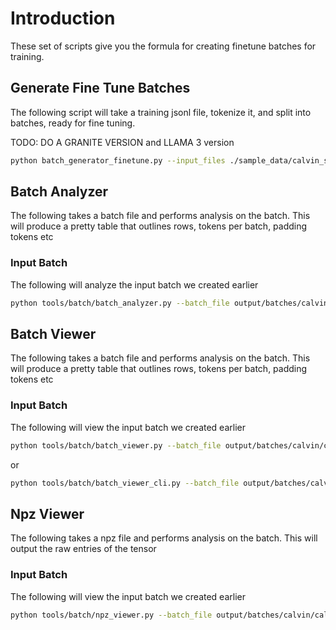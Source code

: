 # Introduction
These set of scripts give you the formula for creating finetune batches for training.

## Generate Fine Tune Batches
The following script will take a training jsonl file, tokenize it, and split into batches, ready for fine tuning.

TODO: DO A GRANITE VERSION and LLAMA 3 version

```bash
python batch_generator_finetune.py --input_files ./sample_data/calvin_scale_llama/train.jsonl --tokenizer mistralai/Mistral-7B-Instruct-v0.2 --output_directory ./output/batches/calvin --file_prefix calvin --max_sequence_length 600 --batch_size 2
```

## Batch Analyzer
The following takes a batch file and performs analysis on the batch.
This will produce a pretty table that outlines rows, tokens per batch, padding tokens etc

### Input Batch
The following will analyze the input batch we created earlier

```bash
python tools/batch/batch_analyzer.py --batch_file output/batches/calvin/calvin_batch_0001.npz --tokenizer mistralai/Mistral-7B-Instruct-v0.2  
```

## Batch Viewer
The following takes a batch file and performs analysis on the batch.
This will produce a pretty table that outlines rows, tokens per batch, padding tokens etc

### Input Batch
The following will view the input batch we created earlier

```bash
python tools/batch/batch_viewer.py --batch_file output/batches/calvin/calvin_batch_0001.npz --tokenizer mistralai/Mistral-7B-Instruct-v0.2
```

or

```bash
python tools/batch/batch_viewer_cli.py --batch_file output/batches/calvin/calvin_batch_0001.npz --tokenizer mistralai/Mistral-7B-Instruct-v0.2
```

## Npz Viewer
The following takes a npz file and performs analysis on the batch.
This will output the raw entries of the tensor

### Input Batch
The following will view the input batch we created earlier

```bash
python tools/batch/npz_viewer.py --batch_file output/batches/calvin/calvin_batch_0001.npz
```




